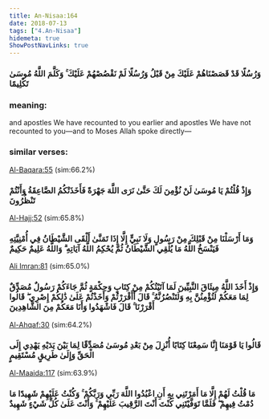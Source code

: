 ```yaml
---
title: An-Nisaa:164
date: 2018-07-13
tags: ["4.An-Nisaa"]
hidemeta: true 
ShowPostNavLinks: true 
---
```

### وَرُسُلًا قَدْ قَصَصْنَاهُمْ عَلَيْكَ مِنْ قَبْلُ وَرُسُلًا لَمْ نَقْصُصْهُمْ عَلَيْكَ ۚ وَكَلَّمَ اللَّهُ مُوسَىٰ تَكْلِيمًا
### meaning: 
and apostles We have recounted to you earlier and apostles We have not recounted to you—and to Moses Allah spoke directly—
### similar verses: 

[Al-Baqara:55](/2/55) (sim:66.2%)

### وَإِذْ قُلْتُمْ يَا مُوسَىٰ لَنْ نُؤْمِنَ لَكَ حَتَّىٰ نَرَى اللَّهَ جَهْرَةً فَأَخَذَتْكُمُ الصَّاعِقَةُ وَأَنْتُمْ تَنْظُرُونَ

[Al-Hajj:52](/22/52) (sim:65.8%)

### وَمَا أَرْسَلْنَا مِنْ قَبْلِكَ مِنْ رَسُولٍ وَلَا نَبِيٍّ إِلَّا إِذَا تَمَنَّىٰ أَلْقَى الشَّيْطَانُ فِي أُمْنِيَّتِهِ فَيَنْسَخُ اللَّهُ مَا يُلْقِي الشَّيْطَانُ ثُمَّ يُحْكِمُ اللَّهُ آيَاتِهِ ۗ وَاللَّهُ عَلِيمٌ حَكِيمٌ

[Ali Imran:81](/3/81) (sim:65.0%)

### وَإِذْ أَخَذَ اللَّهُ مِيثَاقَ النَّبِيِّينَ لَمَا آتَيْتُكُمْ مِنْ كِتَابٍ وَحِكْمَةٍ ثُمَّ جَاءَكُمْ رَسُولٌ مُصَدِّقٌ لِمَا مَعَكُمْ لَتُؤْمِنُنَّ بِهِ وَلَتَنْصُرُنَّهُ ۚ قَالَ أَأَقْرَرْتُمْ وَأَخَذْتُمْ عَلَىٰ ذَٰلِكُمْ إِصْرِي ۖ قَالُوا أَقْرَرْنَا ۚ قَالَ فَاشْهَدُوا وَأَنَا مَعَكُمْ مِنَ الشَّاهِدِينَ

[Al-Ahqaf:30](/46/30) (sim:64.2%)

### قَالُوا يَا قَوْمَنَا إِنَّا سَمِعْنَا كِتَابًا أُنْزِلَ مِنْ بَعْدِ مُوسَىٰ مُصَدِّقًا لِمَا بَيْنَ يَدَيْهِ يَهْدِي إِلَى الْحَقِّ وَإِلَىٰ طَرِيقٍ مُسْتَقِيمٍ

[Al-Maaida:117](/5/117) (sim:63.9%)

### مَا قُلْتُ لَهُمْ إِلَّا مَا أَمَرْتَنِي بِهِ أَنِ اعْبُدُوا اللَّهَ رَبِّي وَرَبَّكُمْ ۚ وَكُنْتُ عَلَيْهِمْ شَهِيدًا مَا دُمْتُ فِيهِمْ ۖ فَلَمَّا تَوَفَّيْتَنِي كُنْتَ أَنْتَ الرَّقِيبَ عَلَيْهِمْ ۚ وَأَنْتَ عَلَىٰ كُلِّ شَيْءٍ شَهِيدٌ
